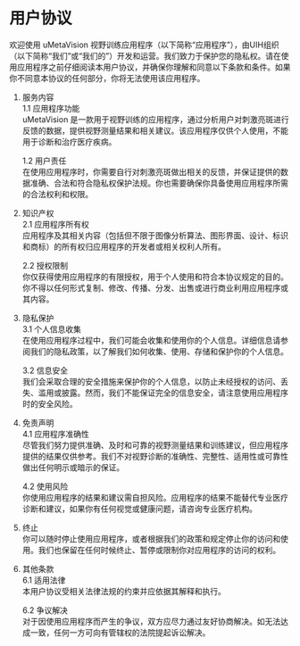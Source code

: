 # 用户协议

欢迎使用 uMetaVision 视野训练应用程序（以下简称“应用程序”），由UIH组织（以下简称“我们”或“我们的”）开发和运营。我们致力于保护您的隐私权。请在使用应用程序之前仔细阅读本用户协议，并确保你理解和同意以下条款和条件。如果你不同意本协议的任何部分，你将无法使用该应用程序。

1. 服务内容  
    1.1 应用程序功能  
uMetaVision 是一款用于视野训练的应用程序，通过分析用户对刺激亮斑进行反馈的数据，提供视野测量结果和相关建议。该应用程序仅供个人使用，不能用于诊断和治疗医疗疾病。

    1.2 用户责任  
在使用应用程序时，你需要自行对刺激亮斑做出相关的反馈，并保证提供的数据准确、合法和符合隐私权保护法规。你也需要确保你具备使用应用程序所需的合法权利和权限。

2. 知识产权  
    2.1 应用程序所有权  
应用程序及其相关内容（包括但不限于图像分析算法、图形界面、设计、标识和商标）的所有权归应用程序的开发者或相关权利人所有。

    2.2 授权限制  
你仅获得使用应用程序的有限授权，用于个人使用和符合本协议规定的目的。你不得以任何形式复制、修改、传播、分发、出售或进行商业利用应用程序或其内容。

3. 隐私保护  
    3.1 个人信息收集  
在使用应用程序过程中，我们可能会收集和使用你的个人信息。详细信息请参阅我们的隐私政策，以了解我们如何收集、使用、存储和保护你的个人信息。

    3.2 信息安全  
我们会采取合理的安全措施来保护你的个人信息，以防止未经授权的访问、丢失、滥用或披露。然而，我们不能保证完全的信息安全，请注意使用应用程序时的安全风险。

4. 免责声明  
    4.1 应用程序准确性  
尽管我们努力提供准确、及时和可靠的视野测量结果和训练建议，但应用程序提供的结果仅供参考。我们不对视野诊断的准确性、完整性、适用性或可靠性做出任何明示或暗示的保证。

    4.2 使用风险  
你使用应用程序的结果和建议需自担风险。应用程序的结果不能替代专业医疗诊断和建议，如果你有任何视觉或健康问题，请咨询专业医疗机构。

5. 终止  
你可以随时停止使用应用程序，或者根据我们的政策和规定停止你的访问和使用。我们也保留在任何时候终止、暂停或限制你对应用程序的访问的权利。

6. 其他条款  
    6.1 适用法律  
本用户协议受相关法律法规的约束并应依据其解释和执行。

    6.2 争议解决  
对于因使用应用程序而产生的争议，双方应尽力通过友好协商解决。如无法达成一致，任何一方可向有管辖权的法院提起诉讼解决。